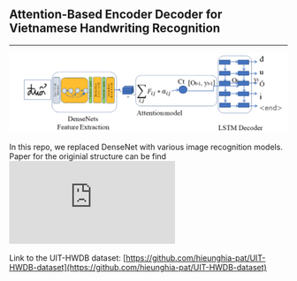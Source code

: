 ## Attention-Based Encoder Decoder for Vietnamese Handwriting Recognition
---

![The original Attention-based Encoder Decoder's structure](images/structure.png)

In this repo, we replaced DenseNet with various image recognition models. Paper for the originial structure can be find ![here](https://arxiv.org/pdf/1905.05381.pdf)

Link to the UIT-HWDB dataset: [https://github.com/hieunghia-pat/UIT-HWDB-dataset](https://github.com/hieunghia-pat/UIT-HWDB-dataset)

